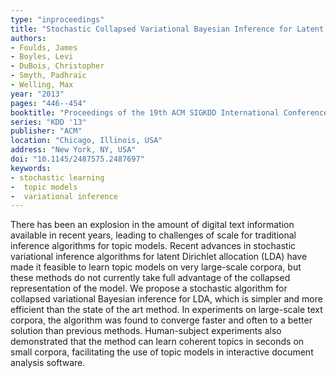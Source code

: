 ```yaml
---
type: "inproceedings"
title: "Stochastic Collapsed Variational Bayesian Inference for Latent Dirichlet Allocation"
authors:
- Foulds, James
- Boyles, Levi
- DuBois, Christopher
- Smyth, Padhraic
- Welling, Max
year: "2013"
pages: "446--454"
booktitle: "Proceedings of the 19th ACM SIGKDD International Conference on Knowledge Discovery and Data Mining"
series: "KDD '13"
publisher: "ACM"
location: "Chicago, Illinois, USA"
address: "New York, NY, USA"
doi: "10.1145/2487575.2487697"
keywords:
- stochastic learning
-  topic models
-  variational inference
---
```

There has been an explosion in the amount of digital text information available in recent years, leading to challenges of scale for traditional inference algorithms for topic models. Recent advances in stochastic variational inference algorithms for latent Dirichlet allocation (LDA) have made it feasible to learn topic models on very large-scale corpora, but these methods do not currently take full advantage of the collapsed representation of the model. We propose a stochastic algorithm for collapsed variational Bayesian inference for LDA, which is simpler and more efficient than the state of the art method. In experiments on large-scale text corpora, the algorithm was found to converge faster and often to a better solution than previous methods. Human-subject experiments also demonstrated that the method can learn coherent topics in seconds on small corpora, facilitating the use of topic models in interactive document analysis software.